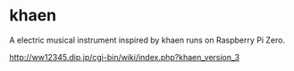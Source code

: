 # khaen
A electric musical instrument inspired by khaen runs on Raspberry Pi Zero.

http://ww12345.dip.jp/cgi-bin/wiki/index.php?khaen_version_3
